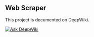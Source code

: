 ## Web Scraper

This project is documented on DeepWiki.

[![Ask DeepWiki](https://deepwiki.com/badge.svg)](https://deepwiki.com/anpa6841/rust-web-scraper)
